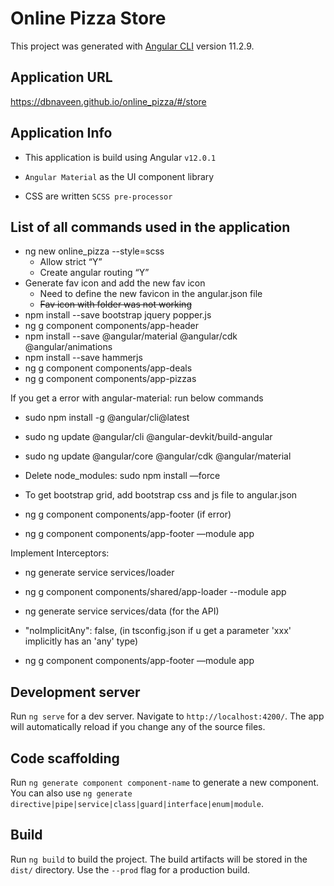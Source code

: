 # Online Pizza Store

This project was generated with [Angular CLI](https://github.com/angular/angular-cli) version 11.2.9.

## Application URL

https://dbnaveen.github.io/online_pizza/#/store

## Application Info

* This application is build using Angular `v12.0.1`

* `Angular Material` as the UI component library

* CSS are written `SCSS pre-processor`

## List of all commands used in the application

* ng new online_pizza --style=scss
    * Allow strict “Y”
    * Create angular routing “Y”
* Generate fav icon and add the new fav icon
    * Need to define the new favicon in the angular.json file
    * ~~Fav icon with folder was not working~~
* npm install --save bootstrap jquery popper.js
* ng g component components/app-header
* npm install --save @angular/material @angular/cdk @angular/animations
* npm install --save hammerjs
* ng g component components/app-deals
* ng g component components/app-pizzas

If you get a error with angular-material: run below commands

* sudo npm install -g @angular/cli@latest
* sudo ng update @angular/cli @angular-devkit/build-angular 
* sudo ng update @angular/core @angular/cdk @angular/material
* Delete node_modules: sudo npm install —force


* To get bootstrap grid, add bootstrap css and js file to angular.json
* ng g component components/app-footer (if error)
* ng g component components/app-footer —module app

Implement Interceptors:
* ng generate service services/loader
* ng g component components/shared/app-loader --module app
* ng generate service services/data (for the API)
* "noImplicitAny": false, (in tsconfig.json if u get a parameter 'xxx' implicitly has an 'any' type)

* ng g component components/app-footer —module app

## Development server

Run `ng serve` for a dev server. Navigate to `http://localhost:4200/`. The app will automatically reload if you change any of the source files.

## Code scaffolding

Run `ng generate component component-name` to generate a new component. You can also use `ng generate directive|pipe|service|class|guard|interface|enum|module`.

## Build

Run `ng build` to build the project. The build artifacts will be stored in the `dist/` directory. Use the `--prod` flag for a production build.


